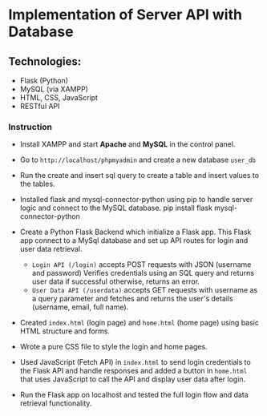 # Implementation of Server API with Database

## Technologies:
- Flask (Python)
- MySQL (via XAMPP)
- HTML, CSS, JavaScript
- RESTful API

### Instruction
* Install XAMPP and start **Apache** and **MySQL** in the control panel.
  
* Go to `http://localhost/phpmyadmin` and create a new database `user_db`
  
* Run the create and insert sql query to create a table and insert values to the tables.
  
* Installed flask and mysql-connector-python using pip to handle server logic and connect to the 
  MySQL database.
           pip install flask mysql-connector-python

* Create a Python Flask Backend which initialize a Flask app. This Flask app connect to a MySql 
  database and set up API routes for login and user data retrieval.
  
   - `Login API (/login)` accepts POST requests with JSON (username and password) Verifies 
     credentials using an SQL query and returns user data if successful otherwise, returns an 
     error.
   - `User Data API (/userdata)` accepts GET requests with username as a query parameter and 
     fetches and returns the user's details (username, email, full name).
     
* Created `index.html` (login page) and `home.html` (home page) using basic HTML structure and 
  forms.
    
* Wrote a pure CSS file to style the login and home pages.
  
* Used JavaScript (Fetch API) in `index.html` to send login credentials to the Flask API and 
  handle responses and added a button in `home.html` that uses JavaScript to call the API and 
  display user data after login.
  
* Run the Flask app on localhost and tested the full login flow and data retrieval functionality.
  

  
  





